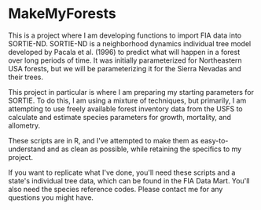# MakeMyForests
This is a project where I am developing functions to import FIA data into SORTIE-ND. SORTIE-ND is a neighborhood dynamics individual tree model developed by Pacala et al. (1996) to predict what will happen in a forest over long periods of time. It was initially parameterized for Northeastern USA forests, but we will be parameterizing it for the Sierra Nevadas and their trees. 

This project in particular is where I am preparing my starting parameters for SORTIE. To do this, I am using a mixture of techniques, but primarily, I am attempting to use freely available forest inventory data from the USFS to calculate and estimate species parameters for growth, mortality, and allometry. 

These scripts are in R, and I've attempted to make them as easy-to-understand and as clean as possible, while retaining the specifics to my project. 

If you want to replicate what I've done, you'll need these scripts and a state's individual tree data, which can be found in the FIA Data Mart. You'll also need the species reference codes. Please contact me for any questions you might have. 
